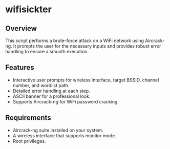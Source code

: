 # wifisickter

## Overview
This script performs a brute-force attack on a WiFi network using Aircrack-ng. It prompts the user for the necessary inputs and provides robust error handling to ensure a smooth execution.

## Features
- Interactive user prompts for wireless interface, target BSSID, channel number, and wordlist path.
- Detailed error handling at each step.
- ASCII banner for a professional look.
- Supports Aircrack-ng for WiFi password cracking.

## Requirements
- Aircrack-ng suite installed on your system.
- A wireless interface that supports monitor mode.
- Root privileges.

